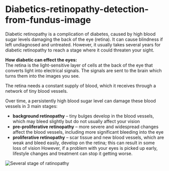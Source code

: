 # Diabetics-retinopathy-detection-from-fundus-image

Diabetic retinopathy is a complication of diabetes, caused by high blood sugar levels damaging the back of the eye (retina). It can cause blindness if left undiagnosed and untreated. However, it usually takes several years for diabetic retinopathy to reach a stage where it could threaten your sight. 

**How diabetic can effect the eyes:**<br>
The retina is the light-sensitive layer of cells at the back of the eye that converts light into electrical signals. The signals are sent to the brain which turns them into the images you see.

The retina needs a constant supply of blood, which it receives through a network of tiny blood vessels.

Over time, a persistently high blood sugar level can damage these blood vessels in 3 main stages: <br>
* **background retinopathy** – tiny bulges develop in the blood vessels, which may bleed slightly but do not usually affect your vision
* **pre-proliferative retinopathy** – more severe and widespread changes affect the blood vessels, including more significant bleeding into the eye
* **proliferative retinopathy** – scar tissue and new blood vessels, which are weak and bleed easily, develop on the retina; this can result in some loss of vision
However, if a problem with your eyes is picked up early, lifestyle changes and treatment can stop it getting worse.

![Several stage of ratinopathy](https://www.frontiersin.org/files/Articles/872214/fmed-09-872214-HTML/image_m/fmed-09-872214-g001.jpg)
